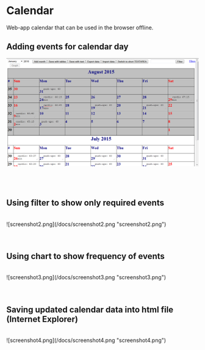 # Calendar
Web-app calendar that can be used in the browser offline.

## Adding events for calendar day

![screenshot1.png](/docs/screenshot1.png "screenshot1.png")
<br />     
<br />
<br />  


## Using filter to show only required events
<br /> 
![screenshot2.png](/docs/screenshot2.png "screenshot2.png")
<br />     
<br />
<br />


## Using chart to show frequency of events
<br /> 
![screenshot3.png](/docs/screenshot3.png "screenshot3.png")
<br />     
<br />
<br />


## Saving updated calendar data into html file (Internet Explorer)
<br /> 
![screenshot4.png](/docs/screenshot4.png "screenshot4.png")
